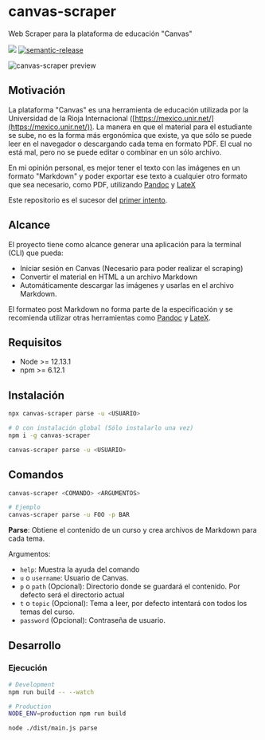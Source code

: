 # canvas-scraper

Web Scraper para la plataforma de educación "Canvas"

![](https://github.com/victorhqc/canvas-scraper/workflows/Publish%20CI/badge.svg)
[![semantic-release](https://img.shields.io/badge/%20%20%F0%9F%93%A6%F0%9F%9A%80-semantic--release-e10079.svg)](https://github.com/semantic-release/semantic-release)

![canvas-scraper preview](https://i.imgur.com/NDcgXsz.png)

## Motivación

La plataforma "Canvas" es una herramienta de educación utilizada por la Universidad de la Rioja
Internacional ([https://mexico.unir.net/](https://mexico.unir.net/)). La manera en que el material
para el estudiante se sube, no es la forma más ergonómica que existe, ya que sólo se puede leer
en el navegador o descargando cada tema en formato PDF. El cual no está mal, pero no se puede editar
o combinar en un sólo archivo.

En mi opinión personal, es mejor tener el texto con las imágenes en un formato "Markdown" y poder
exportar ese texto a cualquier otro formato que sea necesario, como PDF, utilizando
[Pandoc](https://pandoc.org/) y [LateX](https://www.latex-project.org/)

Este repositorio es el sucesor del
[primer intento](https://github.com/victorhqc/ARCHIVED_canvas-scraper).

## Alcance

El proyecto tiene como alcance generar una aplicación para la terminal (CLI) que pueda:

- Iniciar sesión en Canvas (Necesario para poder realizar el scraping)
- Convertir el material en HTML a un archivo Markdown
- Automáticamente descargar las imágenes y usarlas en el archivo Markdown.

El formateo post Markdown no forma parte de la especificación y se recomienda utilizar otras
herramientas como [Pandoc](https://pandoc.org/) y [LateX](https://www.latex-project.org/).

## Requisitos

- Node >= 12.13.1
- npm >= 6.12.1

## Instalación

```sh
npx canvas-scraper parse -u <USUARIO>

# O con instalación global (Sólo instalarlo una vez)
npm i -g canvas-scraper

canvas-scraper parse -u <USUARIO>
```

## Comandos

```sh
canvas-scraper <COMANDO> <ARGUMENTOS>

# Ejemplo
canvas-scraper parse -u FOO -p BAR
```

**Parse**: Obtiene el contenido de un curso y crea archivos de Markdown para cada tema.

Argumentos:

- `help`: Muestra la ayuda del comando
- `u` o `username`: Usuario de Canvas.
- `p` o `path` (Opcional): Directorio donde se guardará el contenido. Por defecto
  será el directorio actual
- `t` o `topic` (Opcional): Tema a leer, por defecto intentará con todos los temas
  del curso.
- `password` (Opcional): Contraseña de usuario.


## Desarrollo

### Ejecución

```sh
# Development
npm run build -- --watch

# Production
NODE_ENV=production npm run build

node ./dist/main.js parse
```
